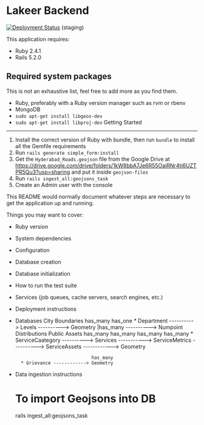 # Lakeer Backend #

[![Deployment Status](https://app.cloud66.com/stacks/badge/72a0eed0e22e03c20ca18069cc4d51fa.svg)](https://app.cloud66.com/stacks/54903)
(staging)

This application requires:

- Ruby 2.4.1
- Rails 5.2.0

Required system packages
---------------
This is not an exhaustive list, feel free to add more as you find them.
* Ruby, preferably with a Ruby version manager such as rvm or rbenv
* MongoDB
* `sudo apt-get install libgeos-dev`
* `sudo apt-get install libproj-dev`
Getting Started
---------------
1. Install the correct version of Ruby with bundle, then run `bundle` to install all the Gemfile requirements
2. Run `rails generate simple_form:install`
3. Get the `Hyderabad_Roads.geojson` file from the Google Drive at https://drive.google.com/drive/folders/1kW8bbA7Je6R55OaiRNr4tj6UZTPR5Qu3?usp=sharing and put it inside `geojson-files`
4. Run `rails ingest_all:geojsons_task`
5. Create an Admin user with the console

This README would normally document whatever steps are necessary to get the
application up and running.

Things you may want to cover:

* Ruby version

* System dependencies

* Configuration

* Database creation

* Database initialization

* How to run the test suite

* Services (job queues, cache servers, search engines, etc.)

* Deployment instructions

* Databases
	City Boundaries
									has_many						has_one
		* Department ----------> Levels ----------> Geometry
					     							|has_many
					        					----------> Numpoint Distributions
	Public Assets
												has_many							has_many									 has_many										has_many
		* ServiceCaategory ----------> Services -----------> ServiceMetrics ----------> ServiceAssets ------------> Geometry

								  has_many
		* Grievance ------------> Geometry

* Data ingestion instructions
	# To import Geojsons into DB
	rails ingest_all:geojsons_task
